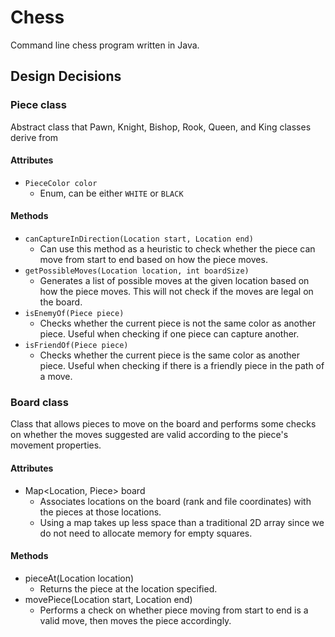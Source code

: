 # Chess
Command line chess program written in Java.

## Design Decisions
### Piece class
Abstract class that Pawn, Knight, Bishop, Rook, Queen, and King classes derive from
#### Attributes
- `PieceColor color`
  - Enum, can be either `WHITE` or `BLACK`
#### Methods
- `canCaptureInDirection(Location start, Location end)`
  - Can use this method as a heuristic to check whether the piece can move from start to end based on how the piece moves.
- `getPossibleMoves(Location location, int boardSize)`
  - Generates a list of possible moves at the given location based on how the piece moves. This will not check if the moves are legal on the board.
- `isEnemyOf(Piece piece)`
  - Checks whether the current piece is not the same color as another piece. Useful when checking if one piece can capture another.
- `isFriendOf(Piece piece)`
  - Checks whether the current piece is the same color as another piece. Useful when checking if there is a friendly piece in the path of a move.

### Board class
Class that allows pieces to move on the board and performs some checks on whether the moves suggested are valid according to the piece's movement properties.

#### Attributes
- Map<Location, Piece> board
  - Associates locations on the board (rank and file coordinates) with the pieces at those locations.
  - Using a map takes up less space than a traditional 2D array since we do not need to allocate memory for empty squares.
#### Methods
- pieceAt(Location location)
  - Returns the piece at the location specified.
- movePiece(Location start, Location end)
  - Performs a check on whether piece moving from start to end is a valid move, then moves the piece accordingly.
